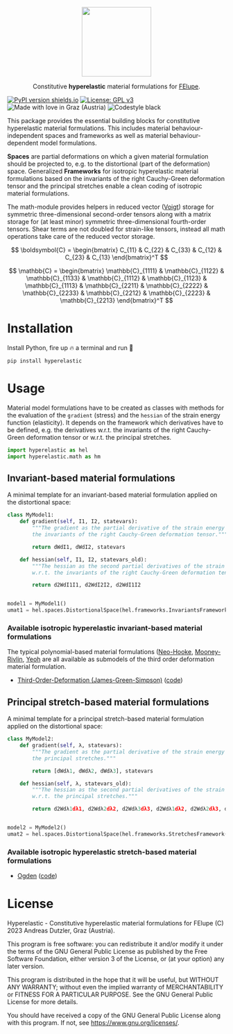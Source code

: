 <p align="center">
  <a href="https://github.com/adtzlr/hyperelastic"><img src="https://github.com/adtzlr/hyperelastic/assets/5793153/499f3f9a-6e1d-4b37-877f-bf8d519e4fe6" height="160px"/></a>
  <p align="center">Constitutive <b>hyperelastic</b> material formulations for <a href="https://github.com/adtzlr/felupe">FElupe</a>.</p>
</p>

[![PyPI version shields.io](https://img.shields.io/pypi/v/hyperelastic.svg)](https://pypi.python.org/pypi/hyperelastic/) [![License: GPL v3](https://img.shields.io/badge/License-GPLv3-blue.svg)](https://www.gnu.org/licenses/gpl-3.0) ![Made with love in Graz (Austria)](https://img.shields.io/badge/Made%20with%20%E2%9D%A4%EF%B8%8F%20in-Graz%20(Austria)-0c674a) ![Codestyle black](https://img.shields.io/badge/code%20style-black-black)

This package provides the essential building blocks for constitutive hyperelastic material formulations. This includes material behaviour-independent spaces and frameworks as well as material behaviour-dependent model formulations.

**Spaces** are partial deformations on which a given material formulation should be projected to, e.g. to the distortional (part of the deformation) space. Generalized **Frameworks** for isotropic hyperelastic material formulations based on the invariants of the right Cauchy-Green deformation tensor and the principal stretches enable a clean coding of isotropic material formulations.

The math-module provides helpers in reduced vector ([Voigt](https://en.wikipedia.org/wiki/Voigt_notation)) storage for symmetric three-dimensional second-order tensors along with a matrix storage for (at least minor) symmetric three-dimensional fourth-order tensors. Shear terms are not doubled for strain-like tensors, instead all math operations take care of the reduced vector storage.

$$ \boldsymbol{C} = \begin{bmatrix} C_{11} & C_{22} & C_{33} & C_{12} & C_{23} & C_{13} \end{bmatrix}^T $$

$$ \mathbb{C} = \begin{bmatrix} \mathbb{C}_{1111} & \mathbb{C}_{1122} & \mathbb{C}_{1133} & \mathbb{C}_{1112} & \mathbb{C}_{1123} & \mathbb{C}_{1113} & \mathbb{C}_{2211} & \mathbb{C}_{2222} & \mathbb{C}_{2233} & \mathbb{C}_{2212} & \mathbb{C}_{2223} & \mathbb{C}_{2213} \end{bmatrix}^T $$

# Installation
Install Python, fire up 🔥 a terminal and run 🏃

```shell
pip install hyperelastic
```

# Usage
Material model formulations have to be created as classes with methods for the evaluation of the `gradient` (stress) and the `hessian` of the strain energy function (elasticity). It depends on the framework which derivatives have to be defined, e.g. the derivatives w.r.t. the invariants of the right Cauchy-Green deformation tensor or w.r.t. the principal stretches.

```python
import hyperelastic as hel
import hyperelastic.math as hm
```

## Invariant-based material formulations
A minimal template for an invariant-based material formulation applied on the distortional space:

```python
class MyModel1:
    def gradient(self, I1, I2, statevars):
        """The gradient as the partial derivative of the strain energy function w.r.t.
        the invariants of the right Cauchy-Green deformation tensor."""

        return dWdI1, dWdI2, statevars

    def hessian(self, I1, I2, statevars_old):
        """The hessian as the second partial derivatives of the strain energy function
        w.r.t. the invariants of the right Cauchy-Green deformation tensor."""

        return d2WdI1I1, d2WdI2I2, d2WdI1I2


model1 = MyModel1()
umat1 = hel.spaces.DistortionalSpace(hel.frameworks.InvariantsFramework(model1))
```

### Available isotropic hyperelastic invariant-based material formulations
The typical polynomial-based material formulations ([Neo-Hooke](https://en.wikipedia.org/wiki/Neo-Hookean_solid), [Mooney-Rivlin](https://en.wikipedia.org/wiki/Mooney%E2%80%93Rivlin_solid), [Yeoh](https://en.wikipedia.org/wiki/Yeoh_(hyperelastic_model)) are all available as submodels of the third order deformation material formulation.

- [Third-Order-Deformation (James-Green-Simpson)](https://onlinelibrary.wiley.com/doi/abs/10.1002/app.1975.070190723) ([code](https://github.com/adtzlr/hyperelastic/blob/main/src/hyperelastic/models/invariants/_third_order_deformation.py))


## Principal stretch-based material formulations
A minimal template for a principal stretch-based material formulation applied on the distortional space:

```python
class MyModel2:
    def gradient(self, λ, statevars):
        """The gradient as the partial derivative of the strain energy function w.r.t.
        the principal stretches."""

        return [dWdλ1, dWdλ2, dWdλ3], statevars

    def hessian(self, λ, statevars_old):
        """The hessian as the second partial derivatives of the strain energy function
        w.r.t. the principal stretches."""

        return d2Wdλ1dλ1, d2Wdλ2dλ2, d2Wdλ3dλ3, d2Wdλ1dλ2, d2Wdλ2dλ3, d2Wdλ1dλ3


model2 = MyModel2()
umat2 = hel.spaces.DistortionalSpace(hel.frameworks.StretchesFramework(model2))
```

### Available isotropic hyperelastic stretch-based material formulations
- [Ogden](https://en.wikipedia.org/wiki/Ogden_(hyperelastic_model)) ([code](https://github.com/adtzlr/hyperelastic/blob/main/src/hyperelastic/models/stretches/_ogden.py))

# License
Hyperelastic - Constitutive hyperelastic material formulations for FElupe (C) 2023 Andreas Dutzler, Graz (Austria).

This program is free software: you can redistribute it and/or modify it under the terms of the GNU General Public License as published by the Free Software Foundation, either version 3 of the License, or (at your option) any later version.

This program is distributed in the hope that it will be useful, but WITHOUT ANY WARRANTY; without even the implied warranty of MERCHANTABILITY or FITNESS FOR A PARTICULAR PURPOSE. See the GNU General Public License for more details.

You should have received a copy of the GNU General Public License along with this program. If not, see <https://www.gnu.org/licenses/>.
